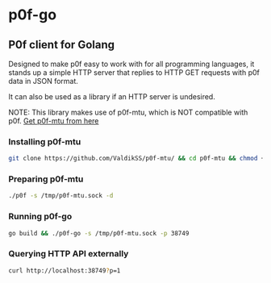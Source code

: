 # p0f-go

## P0f client for Golang

Designed to make p0f easy to work with for all programming languages, it stands up a simple HTTP server that replies to HTTP GET requests with p0f data in JSON format.

It can also be used as a library if an HTTP server is undesired.

NOTE: This library makes use of p0f-mtu, which is NOT compatible with p0f. 
[Get p0f-mtu from here](https://github.com/ValdikSS/p0f-mtu/)

### Installing p0f-mtu

```bash
git clone https://github.com/ValdikSS/p0f-mtu/ && cd p0f-mtu && chmod +x ./build.sh && ./build.sh
```

### Preparing p0f-mtu

```bash
./p0f -s /tmp/p0f-mtu.sock -d
```

### Running p0f-go

```bash
go build && ./p0f-go -s /tmp/p0f-mtu.sock -p 38749
```

### Querying HTTP API externally

```bash
curl http://localhost:38749?p=1
```